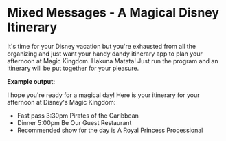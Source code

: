 # Mixed Messages - A Magical Disney Itinerary

It's time for your Disney vacation but you're exhausted from all the organizing and just want your handy dandy itinerary app to plan your afternoon at Magic Kingdom. Hakuna Matata! Just run the program and an itinerary will be put together for your pleasure. 

**Example output:**

I hope you're ready for a magical day! 
Here is your itinerary for your afternoon at Disney's Magic Kingdom: 

- Fast pass 3:30pm Pirates of the Caribbean
- Dinner 5:00pm Be Our Guest Restaurant
- Recommended show for the day is A Royal Princess Processional

